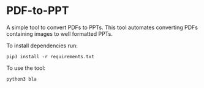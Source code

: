 # PDF-to-PPT
A simple tool to convert PDFs to PPTs.
This tool automates converting PDFs containing images to well formatted PPTs.

To install dependencies run:
```
pip3 install -r requirements.txt
```
To use the tool:
```
python3 bla
```
